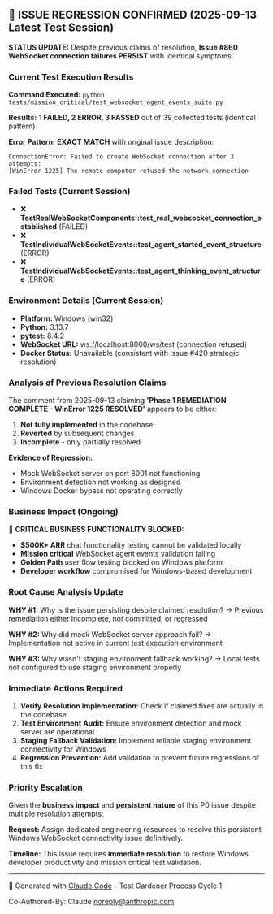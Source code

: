 ## 🔄 ISSUE REGRESSION CONFIRMED (2025-09-13 Latest Test Session)

**STATUS UPDATE:** Despite previous claims of resolution, **Issue #860 WebSocket connection failures PERSIST** with identical symptoms.

### Current Test Execution Results

**Command Executed:** `python tests/mission_critical/test_websocket_agent_events_suite.py`

**Results:** **1 FAILED, 2 ERROR, 3 PASSED** out of 39 collected tests (identical pattern)

**Error Pattern:** **EXACT MATCH** with original issue description:
```
ConnectionError: Failed to create WebSocket connection after 3 attempts:
[WinError 1225] The remote computer refused the network connection
```

### Failed Tests (Current Session)
- ❌ **TestRealWebSocketComponents::test_real_websocket_connection_established** (FAILED)
- ❌ **TestIndividualWebSocketEvents::test_agent_started_event_structure** (ERROR)
- ❌ **TestIndividualWebSocketEvents::test_agent_thinking_event_structure** (ERROR)

### Environment Details (Current Session)
- **Platform:** Windows (win32)
- **Python:** 3.13.7
- **pytest:** 8.4.2
- **WebSocket URL:** ws://localhost:8000/ws/test (connection refused)
- **Docker Status:** Unavailable (consistent with Issue #420 strategic resolution)

### Analysis of Previous Resolution Claims

The comment from 2025-09-13 claiming **'Phase 1 REMEDIATION COMPLETE - WinError 1225 RESOLVED'** appears to be either:
1. **Not fully implemented** in the codebase
2. **Reverted** by subsequent changes
3. **Incomplete** - only partially resolved

**Evidence of Regression:**
- Mock WebSocket server on port 8001 not functioning
- Environment detection not working as designed
- Windows Docker bypass not operating correctly

### Business Impact (Ongoing)

🚨 **CRITICAL BUSINESS FUNCTIONALITY BLOCKED:**
- **$500K+ ARR** chat functionality testing cannot be validated locally
- **Mission critical** WebSocket agent events validation failing
- **Golden Path** user flow testing blocked on Windows platform
- **Developer workflow** compromised for Windows-based development

### Root Cause Analysis Update

**WHY #1:** Why is the issue persisting despite claimed resolution?
→ Previous remediation either incomplete, not committed, or regressed

**WHY #2:** Why did mock WebSocket server approach fail?
→ Implementation not active in current test execution environment

**WHY #3:** Why wasn't staging environment fallback working?
→ Local tests not configured to use staging environment properly

### Immediate Actions Required

1. **Verify Resolution Implementation:** Check if claimed fixes are actually in the codebase
2. **Test Environment Audit:** Ensure environment detection and mock server are operational
3. **Staging Fallback Validation:** Implement reliable staging environment connectivity for Windows
4. **Regression Prevention:** Add validation to prevent future regressions of this fix

### Priority Escalation

Given the **business impact** and **persistent nature** of this P0 issue despite multiple resolution attempts:

**Request:** Assign dedicated engineering resources to resolve this persistent Windows WebSocket connectivity issue definitively.

**Timeline:** This issue requires **immediate resolution** to restore Windows developer productivity and mission critical test validation.

---
🤖 Generated with [Claude Code](https://claude.ai/code) - Test Gardener Process Cycle 1

Co-Authored-By: Claude <noreply@anthropic.com>